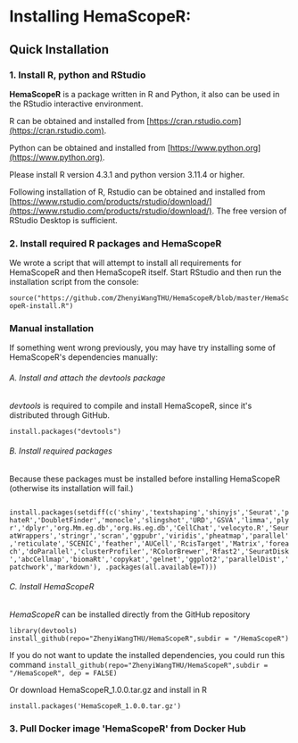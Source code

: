 # Installing HemaScopeR:

## Quick Installation

### 1. Install R, python and RStudio

**HemaScopeR** is a package written in R and Python, it also can be used in the RStudio interactive environment.

R can be obtained and installed from [https://cran.rstudio.com](https://cran.rstudio.com).

Python can be obtained and installed from [https://www.python.org](https://www.python.org).

Please install R version 4.3.1 and python version 3.11.4 or higher.

Following installation of R, Rstudio can be obtained and installed from [https://www.rstudio.com/products/rstudio/download/](https://www.rstudio.com/products/rstudio/download/). The free version of RStudio Desktop is sufficient.

### 2. Install required R packages and HemaScopeR

We wrote a script that will attempt to install all requirements for HemaScopeR and then HemaScopeR itself. Start RStudio and then run the installation script from the console:

```source("https://github.com/ZhenyiWangTHU/HemaScopeR/blob/master/HemaScopeR-install.R")```

### Manual installation

If something went wrong previously, you may have try installing some of HemaScopeR's dependencies manually:

###### A. Install and attach the *devtools* package

*devtools* is required to compile and install HemaScopeR, since it's distributed through GitHub.

```install.packages("devtools")```
     
###### B. Install required packages

Because these packages must be installed before installing HemaScopeR (otherwise its installation will fail.)

``` install.packages(setdiff(c('shiny','textshaping','shinyjs','Seurat','phateR','DoubletFinder','monocle','slingshot','URD','GSVA','limma','plyr','dplyr','org.Mm.eg.db','org.Hs.eg.db','CellChat','velocyto.R','SeuratWrappers','stringr','scran','ggpubr','viridis','pheatmap','parallel','reticulate','SCENIC','feather','AUCell','RcisTarget','Matrix','foreach','doParallel','clusterProfiler','RColorBrewer','Rfast2','SeuratDisk','abcCellmap','biomaRt','copykat','gelnet','ggplot2','parallelDist','patchwork','markdown'), .packages(all.available=T)))```
     
###### C. Install HemaScopeR

*HemaScopeR* can be installed directly from the GitHub repository

```library(devtools)```  
```install_github(repo="ZhenyiWangTHU/HemaScopeR",subdir = "/HemaScopeR")```

If you do not want to update the installed dependencies, you could run this command
```install_github(repo="ZhenyiWangTHU/HemaScopeR",subdir = "/HemaScopeR", dep = FALSE)```

Or download HemaScopeR_1.0.0.tar.gz and install in R

```install.packages('HemaScopeR_1.0.0.tar.gz')```

### 3. Pull Docker image 'HemaScopeR' from Docker Hub
